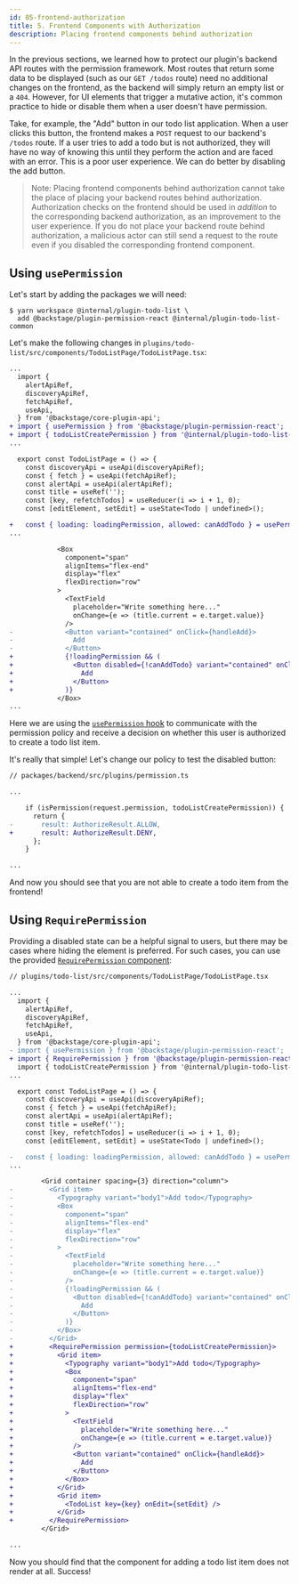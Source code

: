 ```yaml
---
id: 05-frontend-authorization
title: 5. Frontend Components with Authorization
description: Placing frontend components behind authorization
---
```


In the previous sections, we learned how to protect our plugin's backend API routes with the permission framework. Most routes that return some data to be displayed (such as our `GET /todos` route) need no additional changes on the frontend, as the backend will simply return an empty list or a `404`. However, for UI elements that trigger a mutative action, it's common practice to hide or disable them when a user doesn't have permission.

Take, for example, the "Add" button in our todo list application. When a user clicks this button, the frontend makes a `POST` request to our backend's `/todos` route. If a user tries to add a todo but is not authorized, they will have no way of knowing this until they perform the action and are faced with an error. This is a poor user experience. We can do better by disabling the add button.

> Note: Placing frontend components behind authorization cannot take the place of placing your backend routes behind authorization. Authorization checks on the frontend should be used in _addition_ to the corresponding backend authorization, as an improvement to the user experience. If you do not place your backend route behind authorization, a malicious actor can still send a request to the route even if you disabled the corresponding frontend component.

## Using `usePermission`

Let's start by adding the packages we will need:

```
$ yarn workspace @internal/plugin-todo-list \
  add @backstage/plugin-permission-react @internal/plugin-todo-list-common
```

Let's make the following changes in `plugins/todo-list/src/components/TodoListPage/TodoListPage.tsx`:

```diff
...
  import {
    alertApiRef,
    discoveryApiRef,
    fetchApiRef,
    useApi,
  } from '@backstage/core-plugin-api';
+ import { usePermission } from '@backstage/plugin-permission-react';
+ import { todoListCreatePermission } from '@internal/plugin-todo-list-common';
...

  export const TodoListPage = () => {
    const discoveryApi = useApi(discoveryApiRef);
    const { fetch } = useApi(fetchApiRef);
    const alertApi = useApi(alertApiRef);
    const title = useRef('');
    const [key, refetchTodos] = useReducer(i => i + 1, 0);
    const [editElement, setEdit] = useState<Todo | undefined>();

+   const { loading: loadingPermission, allowed: canAddTodo } = usePermission({ permission: todoListCreatePermission });
...

            <Box
              component="span"
              alignItems="flex-end"
              display="flex"
              flexDirection="row"
            >
              <TextField
                placeholder="Write something here..."
                onChange={e => (title.current = e.target.value)}
              />
-             <Button variant="contained" onClick={handleAdd}>
-               Add
-             </Button>
+             {!loadingPermission && (
+               <Button disabled={!canAddTodo} variant="contained" onClick={handleAdd}>
+                 Add
+               </Button>
+             )}
            </Box>
...
```

Here we are using the [`usePermission` hook](https://backstage.io/docs/reference/plugin-permission-react.usepermission) to communicate with the permission policy and receive a decision on whether this user is authorized to create a todo list item.

It's really that simple! Let's change our policy to test the disabled button:

```diff
// packages/backend/src/plugins/permission.ts

...

    if (isPermission(request.permission, todoListCreatePermission)) {
      return {
-       result: AuthorizeResult.ALLOW,
+       result: AuthorizeResult.DENY,
      };
    }

...
```

And now you should see that you are not able to create a todo item from the frontend!

## Using `RequirePermission`

Providing a disabled state can be a helpful signal to users, but there may be cases where hiding the element is preferred. For such cases, you can use the provided [`RequirePermission` component](https://backstage.io/docs/reference/plugin-permission-react.requirepermission):

```diff
// plugins/todo-list/src/components/TodoListPage/TodoListPage.tsx

...
  import {
    alertApiRef,
    discoveryApiRef,
    fetchApiRef,
    useApi,
  } from '@backstage/core-plugin-api';
- import { usePermission } from '@backstage/plugin-permission-react';
+ import { RequirePermission } from '@backstage/plugin-permission-react';
  import { todoListCreatePermission } from '@internal/plugin-todo-list-common';
...

  export const TodoListPage = () => {
    const discoveryApi = useApi(discoveryApiRef);
    const { fetch } = useApi(fetchApiRef);
    const alertApi = useApi(alertApiRef);
    const title = useRef('');
    const [key, refetchTodos] = useReducer(i => i + 1, 0);
    const [editElement, setEdit] = useState<Todo | undefined>();

-   const { loading: loadingPermission, allowed: canAddTodo } = usePermission({ permission: todoListCreatePermission });
...

        <Grid container spacing={3} direction="column">
-         <Grid item>
-           <Typography variant="body1">Add todo</Typography>
-           <Box
-             component="span"
-             alignItems="flex-end"
-             display="flex"
-             flexDirection="row"
-           >
-             <TextField
-               placeholder="Write something here..."
-               onChange={e => (title.current = e.target.value)}
-             />
-             {!loadingPermission && (
-               <Button disabled={!canAddTodo} variant="contained" onClick={handleAdd}>
-                 Add
-               </Button>
-             )}
-           </Box>
-         </Grid>
+         <RequirePermission permission={todoListCreatePermission}>
+           <Grid item>
+             <Typography variant="body1">Add todo</Typography>
+             <Box
+               component="span"
+               alignItems="flex-end"
+               display="flex"
+               flexDirection="row"
+             >
+               <TextField
+                 placeholder="Write something here..."
+                 onChange={e => (title.current = e.target.value)}
+               />
+               <Button variant="contained" onClick={handleAdd}>
+                 Add
+               </Button>
+             </Box>
+           </Grid>
+           <Grid item>
+             <TodoList key={key} onEdit={setEdit} />
+           </Grid>
+         </RequirePermission>
        </Grid>

...
```

Now you should find that the component for adding a todo list item does not render at all. Success!
